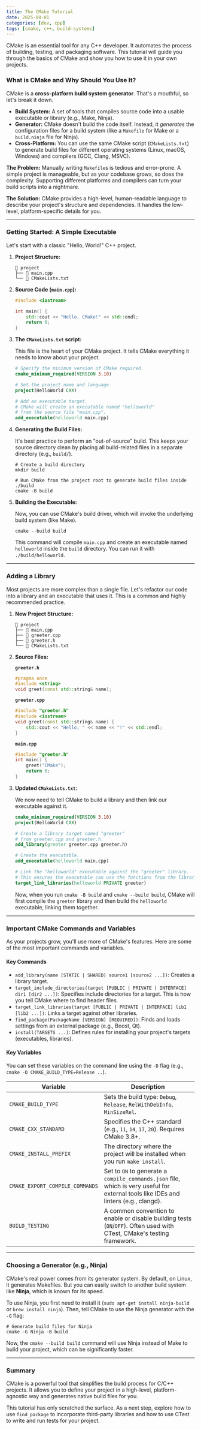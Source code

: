 ```yaml
---
title: The CMake Tutorial
date: 2025-08-01
categories: [dev, cpp]
tags: [cmake, c++, build-systems]
---
```


CMake is an essential tool for any C++ developer. It automates the process of building, testing, and packaging software. This tutorial will guide you through the basics of CMake and show you how to use it in your own projects.

### What is CMake and Why Should You Use It?

CMake is a **cross-platform build system generator**. That's a mouthful, so let's break it down.

-   **Build System:** A set of tools that compiles source code into a usable executable or library (e.g., Make, Ninja).
-   **Generator:** CMake doesn't build the code itself. Instead, it *generates* the configuration files for a build system (like a `Makefile` for Make or a `build.ninja` file for Ninja).
-   **Cross-Platform:** You can use the same CMake script (`CMakeLists.txt`) to generate build files for different operating systems (Linux, macOS, Windows) and compilers (GCC, Clang, MSVC).

**The Problem:** Manually writing `Makefile`s is tedious and error-prone. A simple project is manageable, but as your codebase grows, so does the complexity. Supporting different platforms and compilers can turn your build scripts into a nightmare.

**The Solution:** CMake provides a high-level, human-readable language to describe your project's structure and dependencies. It handles the low-level, platform-specific details for you.

---

### Getting Started: A Simple Executable

Let's start with a classic "Hello, World!" C++ project.

1.  **Project Structure:**

    ```
     project
    ├──  main.cpp
    └──  CMakeLists.txt
    ```

2.  **Source Code (`main.cpp`):**

    ```cpp
    #include <iostream>

    int main() {
        std::cout << "Hello, CMake!" << std::endl;
        return 0;
    }
    ```

3.  **The `CMakeLists.txt` script:**

    This file is the heart of your CMake project. It tells CMake everything it needs to know about your project.

    ```cmake
    # Specify the minimum version of CMake required.
    cmake_minimum_required(VERSION 3.10)

    # Set the project name and language.
    project(HelloWorld CXX)

    # Add an executable target.
    # CMake will create an executable named "helloworld"
    # from the source file "main.cpp".
    add_executable(helloworld main.cpp)
    ```

4.  **Generating the Build Files:**

    It's best practice to perform an "out-of-source" build. This keeps your source directory clean by placing all build-related files in a separate directory (e.g., `build/`).

    ```shell
    # Create a build directory
    mkdir build

    # Run CMake from the project root to generate build files inside ./build
    cmake -B build
    ```

5.  **Building the Executable:**

    Now, you can use CMake's build driver, which will invoke the underlying build system (like Make).

    ```shell
    cmake --build build
    ```

    This command will compile `main.cpp` and create an executable named `helloworld` inside the `build` directory. You can run it with `./build/helloworld`.

---

### Adding a Library

Most projects are more complex than a single file. Let's refactor our code into a library and an executable that uses it. This is a common and highly recommended practice.

1.  **New Project Structure:**

    ```
     project
    ├──  main.cpp
    ├──  greeter.cpp
    ├──  greeter.h
    └──  CMakeLists.txt
    ```

2.  **Source Files:**

    **`greeter.h`**
    ```cpp
    #pragma once
    #include <string>
    void greet(const std::string& name);
    ```

    **`greeter.cpp`**
    ```cpp
    #include "greeter.h"
    #include <iostream>
    void greet(const std::string& name) {
        std::cout << "Hello, " << name << "!" << std::endl;
    }
    ```

    **`main.cpp`**
    ```cpp
    #include "greeter.h"
    int main() {
        greet("CMake");
        return 0;
    }
    ```

3.  **Updated `CMakeLists.txt`:**

    We now need to tell CMake to build a library and then link our executable against it.

    ```cmake
    cmake_minimum_required(VERSION 3.10)
    project(HelloWorld CXX)

    # Create a library target named "greeter"
    # from greeter.cpp and greeter.h.
    add_library(greeter greeter.cpp greeter.h)

    # Create the executable.
    add_executable(helloworld main.cpp)

    # Link the "helloworld" executable against the "greeter" library.
    # This ensures the executable can use the functions from the library.
    target_link_libraries(helloworld PRIVATE greeter)
    ```

    Now, when you run `cmake -B build` and `cmake --build build`, CMake will first compile the `greeter` library and then build the `helloworld` executable, linking them together.

---

### Important CMake Commands and Variables

As your projects grow, you'll use more of CMake's features. Here are some of the most important commands and variables.

#### Key Commands

-   `add_library(name [STATIC | SHARED] source1 [source2 ...])`: Creates a library target.
-   `target_include_directories(target [PUBLIC | PRIVATE | INTERFACE] dir1 [dir2 ...])`: Specifies include directories for a target. This is how you tell CMake where to find header files.
-   `target_link_libraries(target [PUBLIC | PRIVATE | INTERFACE] lib1 [lib2 ...])`: Links a target against other libraries.
-   `find_package(PackageName [VERSION] [REQUIRED])`: Finds and loads settings from an external package (e.g., Boost, Qt).
-   `install(TARGETS ...)`: Defines rules for installing your project's targets (executables, libraries).

#### Key Variables

You can set these variables on the command line using the `-D` flag (e.g., `cmake -D CMAKE_BUILD_TYPE=Release ..`).

| Variable                      | Description                                                                                                                            |
| ----------------------------- | -------------------------------------------------------------------------------------------------------------------------------------- |
| `CMAKE_BUILD_TYPE`            | Sets the build type: `Debug`, `Release`, `RelWithDebInfo`, `MinSizeRel`.                                                                 |
| `CMAKE_CXX_STANDARD`          | Specifies the C++ standard (e.g., `11`, `14`, `17`, `20`). Requires CMake 3.8+.                                                          |
| `CMAKE_INSTALL_PREFIX`        | The directory where the project will be installed when you run `make install`.                                                         |
| `CMAKE_EXPORT_COMPILE_COMMANDS` | Set to `ON` to generate a `compile_commands.json` file, which is very useful for external tools like IDEs and linters (e.g., clangd). |
| `BUILD_TESTING`               | A common convention to enable or disable building tests (`ON`/`OFF`). Often used with CTest, CMake's testing framework.                |

---

### Choosing a Generator (e.g., Ninja)

CMake's real power comes from its generator system. By default, on Linux, it generates Makefiles. But you can easily switch to another build system like **Ninja**, which is known for its speed.

To use Ninja, you first need to install it (`sudo apt-get install ninja-build` or `brew install ninja`). Then, tell CMake to use the Ninja generator with the `-G` flag:

```shell
# Generate build files for Ninja
cmake -G Ninja -B build
```

Now, the `cmake --build build` command will use Ninja instead of Make to build your project, which can be significantly faster.

---

### Summary

CMake is a powerful tool that simplifies the build process for C/C++ projects. It allows you to define your project in a high-level, platform-agnostic way and generates native build files for you.

This tutorial has only scratched the surface. As a next step, explore how to use `find_package` to incorporate third-party libraries and how to use CTest to write and run tests for your project.